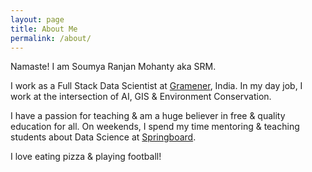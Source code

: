 ```yaml
---
layout: page
title: About Me
permalink: /about/
---
```

Namaste! I am Soumya Ranjan Mohanty aka SRM.

I work as a Full Stack Data Scientist at [Gramener](https://gramener.com/), India. In my day job, I work at the intersection of AI, GIS & Environment Conservation.

I have a passion for teaching & am a huge believer in free & quality education for all. On weekends, I spend my time mentoring & teaching students about Data Science at [Springboard](http://springboard.com/).

I love eating pizza & playing football!
